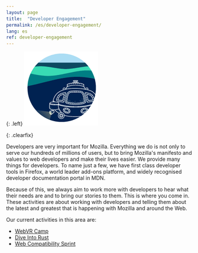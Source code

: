 ```yaml
---
layout: page
title:  "Developer Engagement"
permalink: /es/developer-engagement/
lang: es
ref: developer-engagement
---
```


{: .left}
![image](/asserts/img/development.png)

{: .clearfix}
&nbsp;

Developers are very important for Mozilla. Everything we do is not only to serve our hundreds of millions of users, but to bring Mozilla's manifesto and values to web developers and make their lives easier. We provide many things for developers. To name just a few, we have first class developer tools in Firefox, a world leader add-ons platform, and widely recognised developer documentation portal in MDN.

Because of this, we always aim to work more with developers to hear what their needs are and to bring our stories to them. This is where you come in. These activities are about working with developers and telling them about the latest and greatest that is happening with Mozilla and around the Web.

Our current activities in this area are:

* [WebVR Camp](/developer-engagement/webvr-camp/)
* [Dive Into Rust](/developer-engagement/rust-hack/)
* [Web Compatibility Sprint](/developer-engagement/webcompat-sprint/)
